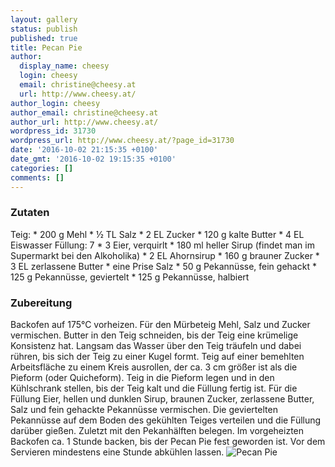 ```yaml
---
layout: gallery
status: publish
published: true
title: Pecan Pie
author:
  display_name: cheesy
  login: cheesy
  email: christine@cheesy.at
  url: http://www.cheesy.at/
author_login: cheesy
author_email: christine@cheesy.at
author_url: http://www.cheesy.at/
wordpress_id: 31730
wordpress_url: http://www.cheesy.at/?page_id=31730
date: '2016-10-02 21:15:35 +0100'
date_gmt: '2016-10-02 19:15:35 +0100'
categories: []
comments: []
---
```

### Zutaten
Teig:
\* 200 g Mehl
\* ½ TL Salz
\* 2 EL Zucker
\* 120 g kalte Butter
\* 4 EL Eiswasser
Füllung: 7
\* 3 Eier, verquirlt
\* 180 ml heller Sirup (findet man im Supermarkt bei den Alkoholika)
\* 2 EL Ahornsirup
\* 160 g brauner Zucker
\* 3 EL zerlassene Butter
\* eine Prise Salz
\* 50 g Pekannüsse, fein gehackt
\* 125 g Pekannüsse, geviertelt
\* 125 g Pekannüsse, halbiert
### Zubereitung
Backofen auf 175°C vorheizen. Für den Mürbeteig Mehl, Salz und Zucker vermischen. Butter in den Teig schneiden, bis der Teig eine krümelige Konsistenz hat. Langsam das Wasser über den Teig träufeln und dabei rühren, bis sich der Teig zu einer Kugel formt. Teig auf einer bemehlten Arbeitsfläche zu einem Kreis ausrollen, der ca. 3 cm größer ist als die Pieform (oder Quicheform). Teig in die Pieform legen und in den Kühlschrank stellen, bis der Teig kalt und die Füllung fertig ist. Für die Füllung Eier, hellen und dunklen Sirup, braunen Zucker, zerlassene Butter, Salz und fein gehackte Pekannüsse vermischen. Die geviertelten Pekannüsse auf dem Boden des gekühlten Teiges verteilen und die Füllung darüber gießen. Zuletzt mit den Pekanhälften belegen. Im vorgeheizten Backofen ca. 1 Stunde backen, bis der Pecan Pie fest geworden ist. Vor dem Servieren mindestens eine Stunde abkühlen lassen.
![Pecan Pie](http://www.cheesy.at/wp-content/uploads/Pecan-Pie.jpg)
